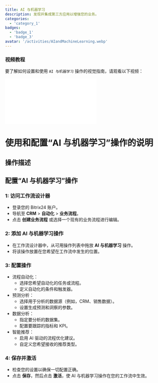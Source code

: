 ```yaml
---
title: AI 与机器学习
description: 发现并集成第三方应用以增强您的业务。
categories: 
  - 'category_1'
badges: 
  - 'badge_1'
  - 'badge_3'
avatar: '/activities/AIandMachineLearning.webp'
---
```

### 视频教程

要了解如何设置和使用 `AI 与机器学习` 操作的视觉指南，请观看以下视频：

<iframe
  class="aspect-video w-full my-6 rounded shadow-md"
  src="//www.youtube.com/embed/OyzJd8BcTfY?feature=oembed&rel=0"
  frameborder="0"
  allow="accelerometer; autoplay; encrypted-media; gyroscope"
  allowfullscreen>
</iframe>

# 使用和配置“AI 与机器学习”操作的说明

## 操作描述

## **配置“AI 与机器学习”操作**

### 1: 访问工作流设计器
- 登录您的 Bitrix24 账户。
- 导航至 **CRM** > **自动化** > **业务流程**。
- 点击 **创建业务流程** 或选择一个现有的业务流程进行编辑。

### 2: 添加 AI 与机器学习操作
- 在工作流设计器中，从可用操作列表中拖放 **AI 与机器学习** 操作。
- 将该操作放置在您希望在工作流中发生的位置。

### 3: 配置操作
- 流程自动化：
  - 选择您希望自动化的任务或流程。
  - 定义自动化的条件和触发器。
- 预测分析：
  - 选择用于分析的数据源（例如，CRM、销售数据）。
  - 设置生成预测和洞察的参数。
- 数据分析：
  - 指定要分析的数据集。
  - 配置要跟踪的指标和 KPI。
- 智能推荐：
  - 启用 AI 驱动的流程优化建议。
  - 自定义您希望接收的推荐类型。

### 4: 保存并激活
- 检查您的设置以确保一切配置正确。
- 点击 **保存**，然后点击 **激活**，使 AI 与机器学习操作在您的工作流中生效。